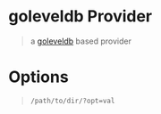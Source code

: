 goleveldb Provider
=================
> a [goleveldb](https://github.com/syndtr/goleveldb) based provider

Options
=======
> `/path/to/dir/?opt=val`